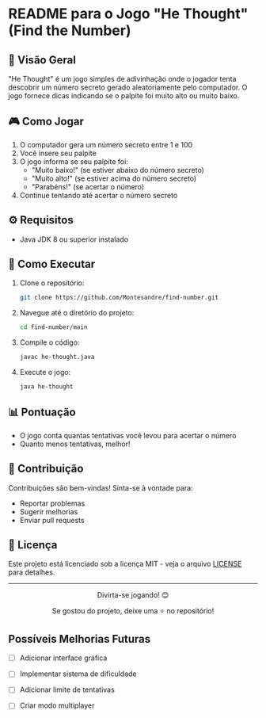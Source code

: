 # README para o Jogo "He Thought" (Find the Number)

## 📌 Visão Geral
"He Thought" é um jogo simples de adivinhação onde o jogador tenta descobrir um número secreto gerado aleatoriamente pelo computador. O jogo fornece dicas indicando se o palpite foi muito alto ou muito baixo.

## 🎮 Como Jogar
1. O computador gera um número secreto entre 1 e 100
2. Você insere seu palpite
3. O jogo informa se seu palpite foi:
   - "Muito baixo!" (se estiver abaixo do número secreto)
   - "Muito alto!" (se estiver acima do número secreto)
   - "Parabéns!" (se acertar o número)
4. Continue tentando até acertar o número secreto

## ⚙️ Requisitos
- Java JDK 8 ou superior instalado

## 🚀 Como Executar
1. Clone o repositório:
   ```bash
   git clone https://github.com/Montesandre/find-number.git
   ```
2. Navegue até o diretório do projeto:
   ```bash
   cd find-number/main
   ```
3. Compile o código:
   ```bash
   javac he-thought.java
   ```
4. Execute o jogo:
   ```bash
   java he-thought
   ```

## 📊 Pontuação
- O jogo conta quantas tentativas você levou para acertar o número
- Quanto menos tentativas, melhor!

## 🤝 Contribuição
Contribuições são bem-vindas! Sinta-se à vontade para:
- Reportar problemas
- Sugerir melhorias
- Enviar pull requests

## 📄 Licença
Este projeto está licenciado sob a licença MIT - veja o arquivo [LICENSE](LICENSE) para detalhes.

---

<div align="center">
  <p>Divirta-se jogando! 😊</p>
  <p>Se gostou do projeto, deixe uma ⭐ no repositório!</p>
</div>

## Possíveis Melhorias Futuras
- [ ] Adicionar interface gráfica
- [ ] Implementar sistema de dificuldade
- [ ] Adicionar limite de tentativas
- [ ] Criar modo multiplayer

